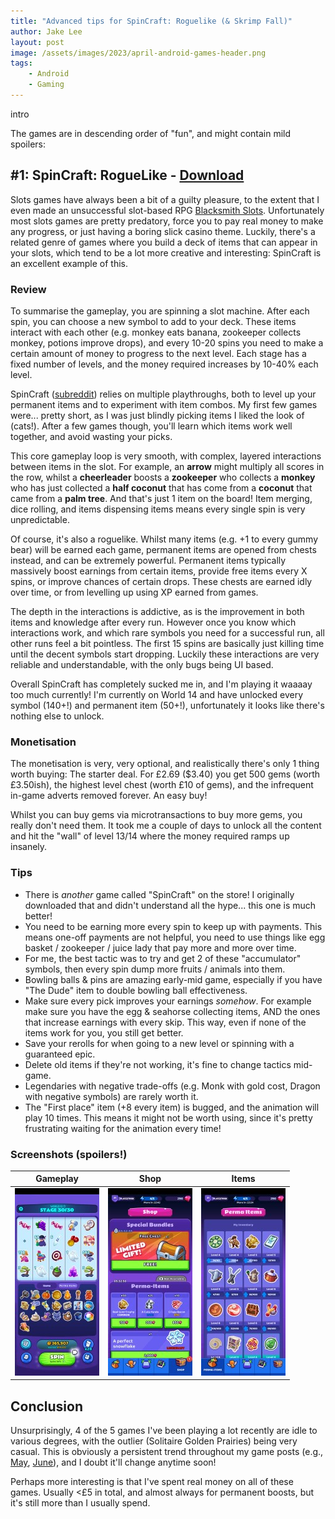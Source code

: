 ```yaml
---
title: "Advanced tips for SpinCraft: Roguelike (& Skrimp Fall)"
author: Jake Lee
layout: post
image: /assets/images/2023/april-android-games-header.png
tags:
    - Android
    - Gaming
---
```


intro

The games are in descending order of "fun", and might contain mild spoilers:

## #1: SpinCraft: RogueLike - [Download](https://play.google.com/store/apps/details?id=com.sneakypanda.spincraft)

Slots games have always been a bit of a guilty pleasure, to the extent that I even made an unsuccessful slot-based RPG [Blacksmith Slots](https://play.google.com/store/apps/details?id=uk.co.jakelee.blacksmithslots). Unfortunately most slots games are pretty predatory, force you to pay real money to make any progress, or just having a boring slick casino theme. Luckily, there's a related genre of games where you build a deck of items that can appear in your slots, which tend to be a lot more creative and interesting: SpinCraft is an excellent example of this.

### Review

To summarise the gameplay, you are spinning a slot machine. After each spin, you can choose a new symbol to add to your deck. These items interact with each other (e.g. monkey eats banana, zookeeper collects monkey, potions improve drops), and every 10-20 spins you need to make a certain amount of money to progress to the next level. Each stage has a fixed number of levels, and the money required increases by 10-40% each level.

SpinCraft ([subreddit](https://www.reddit.com/r/SpinCraft/)) relies on multiple playthroughs, both to level up your permanent items and to experiment with item combos. My first few games were... pretty short, as I was just blindly picking items I liked the look of (cats!). After a few games though, you'll learn which items work well together, and avoid wasting your picks. 

This core gameplay loop is very smooth, with complex, layered interactions between items in the slot. For example, an **arrow** might multiply all scores in the row, whilst a **cheerleader** boosts a **zookeeper** who collects a **monkey** who has just collected a **half coconut** that has come from a **coconut** that came from a **palm tree**. And that's just 1 item on the board! Item merging, dice rolling, and items dispensing items means every single spin is very unpredictable. 

Of course, it's also a roguelike. Whilst many items (e.g. +1 to every gummy bear) will be earned each game, permanent items are opened from chests instead, and can be extremely powerful. Permanent items typically massively boost earnings from certain items, provide free items every X spins, or improve chances of certain drops. These chests are earned idly over time, or from levelling up using XP earned from games.

The depth in the interactions is addictive, as is the improvement in both items and knowledge after every run. However once you know which interactions work, and which rare symbols you need for a successful run, all other runs feel a bit pointless. The first 15 spins are basically just killing time until the decent symbols start dropping. Luckily these interactions are very reliable and understandable, with the only bugs being UI based. 

Overall SpinCraft has completely sucked me in, and I'm playing it waaaay too much currently! I'm currently on World 14 and have unlocked every symbol (140+!) and permanent item (50+!), unfortunately it looks like there's nothing else to unlock.

### Monetisation

The monetisation is very, very optional, and realistically there's only 1 thing worth buying: The starter deal. For £2.69 ($3.40) you get 500 gems (worth £3.50ish), the highest level chest (worth £10 of gems), and the infrequent in-game adverts removed forever. An easy buy! 

Whilst you can buy gems via microtransactions to buy more gems, you really don't need them. It took me a couple of days to unlock all the content and hit the "wall" of level 13/14 where the money required ramps up insanely.

### Tips

* There is *another* game called "SpinCraft" on the store! I originally downloaded that and didn't understand all the hype... this one is much better!
* You need to be earning more every spin to keep up with payments. This means one-off payments are not helpful, you need to use things like egg basket / zookeeper / juice lady that pay more and more over time.
* For me, the best tactic was to try and get 2 of these "accumulator" symbols, then every spin dump more fruits / animals into them.
* Bowling balls & pins are amazing early-mid game, especially if you have "The Dude" item to double bowling ball effectiveness.
* Make sure every pick improves your earnings *somehow*. For example make sure you have the egg & seahorse collecting items, AND the ones that increase earnings with every skip. This way, even if none of the items work for you, you still get better.
* Save your rerolls for when going to a new level or spinning with a guaranteed epic.
* Delete old items if they're not working, it's fine to change tactics mid-game.
* Legendaries with negative trade-offs (e.g. Monk with gold cost, Dragon with negative symbols) are rarely worth it.
* The "First place" item (+8 every item) is bugged, and the animation will play 10 times. This means it might not be worth using, since it's pretty frustrating waiting for the animation every time!

### Screenshots (spoilers!)

| Gameplay | Shop | Items |
| --- | --- | --- |
| [![spincraft gameplay](/assets/images/2023/april_sc_game_thumbnail.jpg)](/assets/images/2023/april_sc_game.jpg.jpg) |  [![spincraft shop](/assets/images/2023/april_sc_shop_thumbnail.jpg)](/assets/images/2023/april_sc_shop.jpg.jpg) |  [![spincraft item](/assets/images/2023/april_sc_items_thumbnail.jpg)](/assets/images/2023/april_sc_items.jpg.jpg) | 





## Conclusion

Unsurprisingly, 4 of the 5 games I've been playing a lot recently are idle to various degrees, with the outlier (Solitaire Golden Prairies) being very casual. This is obviously a persistent trend throughout my game posts (e.g., [May](https://jakelee.co.uk/my-may-top-4-android-games/), [June](https://jakelee.co.uk/my-june-top-4-android-games/)), and I doubt it'll change anytime soon!

Perhaps more interesting is that I've spent real money on all of these games. Usually <£5 in total, and almost always for permanent boosts, but it's still more than I usually spend.